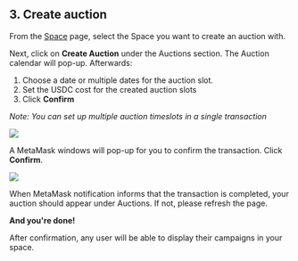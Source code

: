 ## 3. Create auction

From the [Space](https://app.zesty.market/spaces) page, select the Space you want to create an auction with.

Next, click on **Create Auction** under the Auctions section. The Auction calendar will pop-up. Afterwards:

1. Choose a date or multiple dates for the auction slot.
2. Set the USDC cost for the created auction slots
3. Click **Confirm**

*Note: You can set up multiple auction timeslots in a single transaction*

![](../.gitbook/assets/Space\_7.png)

A MetaMask windows will pop-up for you to confirm the transaction. Click **Confirm**.

![](../.gitbook/assets/Space\_8.png)

When MetaMask notification informs that the transaction is completed, your auction should appear under Auctions. If not, please refresh the page.

**And you're done!**

After confirmation, any user will be able to display their campaigns in your space. 
